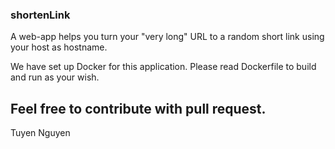 ### shortenLink

A web-app helps you turn your "very long" URL to a random short link using your host as hostname.

We have set up Docker for this application.
Please read Dockerfile to build and run as your wish.

Feel free to contribute with pull request.
---------------
Tuyen Nguyen
